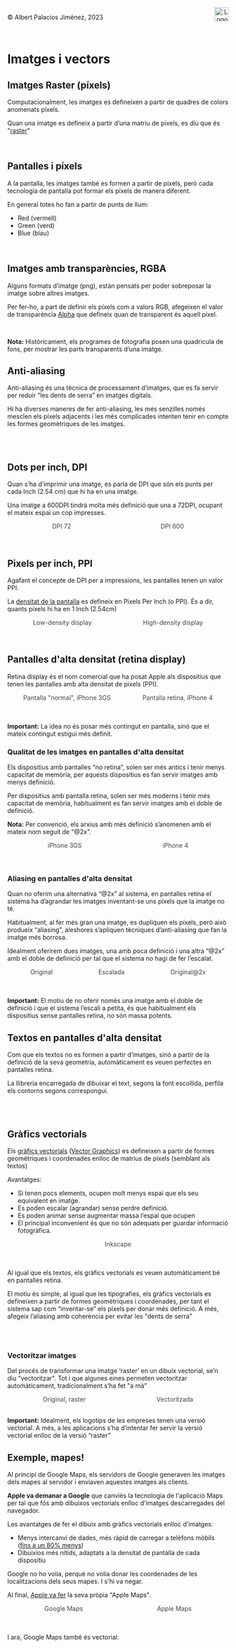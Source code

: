 <div style="display: flex; width: 100%;">
    <div style="flex: 1; padding: 0px;">
        <p>© Albert Palacios Jiménez, 2023</p>
    </div>
    <div style="flex: 1; padding: 0px; text-align: right;">
        <img src="../assets/ieti.png" height="32" alt="Logo de IETI" style="max-height: 32px;">
    </div>
</div>
<br/>

# Imatges i vectors

## Imatges Raster (píxels)

Computacionalment, les imatges es defineixen a partir de quadres de colors anomenats píxels.

Quan una imatge es defineix a partir d’una matriu de píxels, es diu que és "[raster](https://en.wikipedia.org/wiki/Raster_graphics)"

<center><img src="./assets/raster.png" style="max-width: 90%; max-height: 250px;" alt="">
<br/></center>
<br/>

## Pantalles i píxels

A la pantalla, les imatges també es formen a partir de píxels, però cada tecnología de pantalla pot formar els píxels de manera diferent. 

En general totes ho fan a partir de punts de llum:

- Red (vermell)
- Green (verd)
- Blue (blau)

<center><img src="./assets/screenpixels.png" style="max-width: 90%; max-height: 250px;" alt="">
<br/></center>
<br/>

## Imatges amb transparències, RGBA

Alguns formats d’imatge (png), estàn pensats per poder sobreposar la imatge sobre altres imatges.

Per fer-ho, a part de definir els píxels com a valors RGB, afegeixen el valor de transparència [Alpha](https://en.wikipedia.org/wiki/RGBA_color_model) que defineix quan de transparent és aquell píxel.

<center><img src="./assets/rgba.png" style="max-height: 350px; max-width: 90%;" alt=""> 
<br/></center>
<br/>

**Nota:** Històricament, els programes de fotografia posen una quadricula de fons, per mostrar les parts transparents d’una imatge.

## Anti-aliasing

Anti-aliasing és una tècnica de processament d’imatges, que es fa servir per reduir “les dents de serra” en imatges digitals.

Hi ha diverses maneres de fer anti-aliasing, les més senzilles només mesclen els píxels adjacents i les més complicades intenten tenir en compte les formes geomètriques de les imatges.

<center><img src="./assets/aliasing.png" style="max-height: 350px; max-width: 90%;" alt=""> 
<br/></center>
<br/> 
<br/> 

## Dots per inch, DPI

Quan s’ha d’imprimir una imatge, es parla de DPI que són els punts per cada Inch (2.54 cm) que hi ha en una imatge.

Una imatge a 600DPI tindrà molta més definició que una a 72DPI, ocupant el mateix espai un cop impresses.

<style>
.image-container {
    display: flex;
    justify-content: space-between;
    width: 100%;
}

.image-item {
    display: flex;
    flex-grow: 1;
    flex-direction: column;
    padding: 0px;
    display: flex;
    justify-content: center;
    align-items: center;
}

.image-item img {
    max-height: 250px;
    height: auto;
    width: auto;
    max-width: 90%;

}

.image-item-big img:first-child {
    max-height: 500px !important;
}

.image-item div {
    color: #444444;
    text-align: center;
}
</style>
<div class="image-container">
    <div class="image-item">
        <img src="./assets/dpi72.png" alt="">
        <div>DPI 72</div>
    </div>
    <div class="image-item">
        <img src="./assets/dpi600.png" alt="">
        <div>DPI 600</div>
    </div>
</div>
<br/>
<br/>

## Pixels per inch, PPI

Agafant el concepte de DPI per a impressions, les pantalles tenen un valor PPI.

La [densitat de la pantalla](https://m2.material.io/design/layout/pixel-density.html#pixel-density) es defineix en Pixels Per Inch (o PPI). És a dir, quants píxels hi ha en 1 Inch (2.54cm)

<div class="image-container">
    <div class="image-item">
        <img src="./assets/ppilow.png" alt="">
        <div>Low-density display</div>
    </div>
    <div class="image-item">
        <img src="./assets/ppihigh.png" alt="">
        <div>High-density display</div>
    </div>
</div>
<br/>
<br/>

## Pantalles d'alta densitat (retina display)

Retina display és el nom comercial que ha posat Apple als dispositius que tenen les pantalles amb alta densitat de pixels (PPI).

<div class="image-container">
    <div class="image-item">
        <img src="./assets/screeniphone3.png" alt="">
        <div>Pantalla "normal", iPhone 3GS</div>
    </div>
    <div class="image-item">
        <img src="./assets/screeniphone4.png" alt="">
        <div>Pantalla retina, iPhone 4</div>
    </div>
</div>
<br/>
<br/>

**Important:** La idea no és posar més contingut en pantalla, sinó que el mateix contingut estigui més definit.

### Qualitat de les imatges en pantalles d'alta densitat

Els dispositius amb pantalles “no retina”, solen ser més antics i tenir menys capacitat de memòria, per aquests dispositius es fan servir imatges amb menys definició.

Per dispositius amb pantalla retina, solen ser més moderns i tenir més capacitat de memòria, habitualment es fan servir imatges amb el doble de definició.

**Nota:** Per convenció, els arxius amb més definició s’anomenen amb el mateix nom seguit de “@2x”.

<div class="image-container">
    <div class="image-item">
        <img src="./assets/retinavs0.png" alt="">
        <div>iPhone 3GS</div>
    </div>
    <div class="image-item">
        <img src="./assets/retinavs1.png" alt="">
        <div>iPhone 4</div>
    </div>
</div>
<br/>
<br/>

### Aliasing en pantalles d'alta densitat

Quan no oferim una alternativa “@2x” al sistema, en pantalles retina el sistema ha d’agrandar les imatges inventant-se uns píxels que la imatge no té.

Habitualment, al fer més gran una imatge, es dupliquen els píxels, però això produeix “aliasing”, aleshores s’apliquen tècniques d’anti-aliasing que fan la imatge més borrosa.

Idealment oferirem dues imatges, una amb poca definició i una altra “@2x” amb el doble de definició per tal que el sistema no hagi de fer l’escalat.

<div class="image-container">
    <div class="image-item">
        <img src="./assets/imgaliasing.png" alt="">
        <div>Original</div>
    </div>
    <div class="image-item">
        <img src="./assets/imgaliasingresized.png" alt="">
        <div>Escalada</div>
    </div>
    <div class="image-item">
        <img src="./assets/imgaliasing@2x.png" alt="">
        <div>Original@2x</div>
    </div>
</div>
<br/>
<br/>

**Important:** El motiu de no oferir només una imatge amb el doble de definició i que el sistema l’escali a petita, és que habitualment els dispositius sense pantalles retina, no són massa potents.

## Textos en pantalles d'alta densitat

Com que els textos no es formen a partir d’imatges, sinó a partir de la definició de la seva geometria, automàticament es veuen perfectes en pantalles retina.

La llibreria encarregada de dibuixar el text, segons la font escollida, perfila els contorns segons correspongui.

<center><img src="./assets/densitytext.png" style="max-height: 150px; max-width: 90%;" alt=""> 
<br/></center>
<br/> 
<br/> 

## Gràfics vectorials

Els [gràfics vectorials](https://www.digitional.com/a-simple-explanation-of-vector-graphics-illustrations/) ([Vector Graphics](https://www.coreldraw.com/en/learn/guide-to-vector-design/how-do-vector-graphics-work/)) es defineixen a partir de formes geomètriques i coordenades enlloc de matrius de píxels (semblant als textos)

Avantatges:

- Si tenen pocs elements, ocupen molt menys espai que els seu equivalent en imatge.
- Es poden escalar (agrandar) sense perdre definició.
- Es poden animar sense augmentar massa l’espai que ocupen
- El principal inconvenient és que no són adequats per guardar informació fotogràfica.

<center><img src="./assets/inkscape.png" style="max-height: 350px; max-width: 90%;" alt=""> 
<br/><div style="color: #444444;">Inkscape</div></center>
<br/> 
<br/> 

Al igual que els textos, els gràfics vectorials es veuen automàticament bé en pantalles retina.

El motiu és simple, al igual que les tipografies, els gràfics vectorials es defineixen a partir de formes geomètriques i coordenades, per tant el sistema sap com “inventar-se” els píxels per donar més definició. A més, afegeix l’aliasing amb coherència per evitar les "dents de serra"

<center><img src="./assets/retinawatch.png" style="max-height: 150px; max-width: 90%;" alt=""> 
<br/></center>
<br/> 
<br/> 

### Vectoritzar imatges

Del procés de transformar una imatge ‘raster’ en un dibuix vectorial, se’n diu "vectoritzar". Tot i que algunes eines permeten vectoritzar automàticament, tradicionalment s’ha fet "a mà"

<div class="image-container">
    <div class="image-item">
        <img src="./assets/rastertovector0.png" alt="">
        <div>Original, raster</div>
    </div>
    <div class="image-item">
        <img src="./assets/rastertovector1.png" alt="">
        <div>Vectoritzada</div>
    </div>
</div>
<br/>

**Important:** Idealment, els logotips de les empreses tenen una versió vectorial. A més, a les aplicacions s’ha d’intentar fer servir la versió vectorial enlloc de la versió “raster”

## Exemple, mapes!

Al principi de Google Maps, els servidors de Google generaven les imatges dels mapes al servidor i enviaven aquestes imatges als clients.

**Apple va demanar a Google** que canviés la tecnologia de l'aplicació Maps per tal que fós amb dibuixos vectorials enlloc d'imatges descarregades del navegador.

Les avantatges de fer el dibuix amb gràfics vectorials enlloc d'imatges:

- Menys intercanvi de dades, més ràpid de carregar a telèfons mòbils ([fins a un 80% menys](https://bgr.com/general/apple-maps-data-consumption-80-percent-less-than-google-maps/))
- Dibuixios més nítids, adaptats a la densitat de pantalla de cada dispositiu

Google no ho volia, perquè no volia donar les coordenades de les localitzacions dels seus mapes. I s'hi va negar.

Al final, [Apple va fer]((https://appleinsider.com/articles/12/08/03/inside_apples_new_vector_based_maps_in_ios_6)) la seva pròpia "Apple Maps".

<div class="image-container">
    <div class="image-item">
        <img src="./assets/mapGoogle.png" alt="">
        <div>Google Maps</div>
    </div>
    <div class="image-item">
        <img src="./assets/mapApple.png" alt="">
        <div>Apple Maps</div>
    </div>
</div>
<br/>
<br/>


I ara, Google Maps també és vectorial:

<center><img src="./assets/mapCanvas.png" style="max-height: 500px; max-width: 90%;" alt=""> 
<br/></center>
<br/> 
<br/> 


